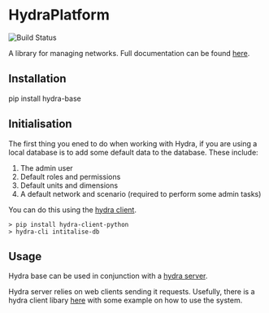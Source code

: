 HydraPlatform
=============

![Build Status](../../workflows/CI/badge.svg)


A library for managing networks. Full documentation can be found [here](http://umwrg.github.io/HydraPlatform/).


Installation
------------

pip install hydra-base

Initialisation
--------------
The first thing you ened to do when working with Hydra, if you are using a local database is to add some default data to the database.
These include:
1. The admin user
2. Default roles and permissions
3. Default units and dimensions
4. A default network and scenario (required to perform some admin tasks)

You can do this using the [hydra client](https://github.com/hydraplatform/hydra-client-python).

```
> pip install hydra-client-python
> hydra-cli intitalise-db
```

Usage
-----

Hydra base can be used in conjunction with a [hydra server](https://github.com/hydraplatform/hydra-server).

Hydra server relies on web clients sending it requests. Usefully, there is a hydra client
libary [here](https://github.com/hydraplatform/hydra-client-python) with some example on how to use the system.

